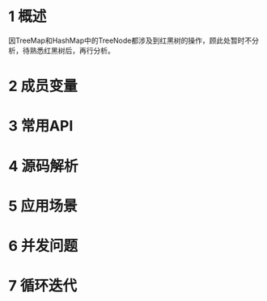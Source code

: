 # 1 概述

因TreeMap和HashMap中的TreeNode都涉及到红黑树的操作，顾此处暂时不分析，待熟悉红黑树后，再行分析。







# 2 成员变量





# 3 常用API







# 4 源码解析





# 5 应用场景





# 6 并发问题





# 7 循环迭代







